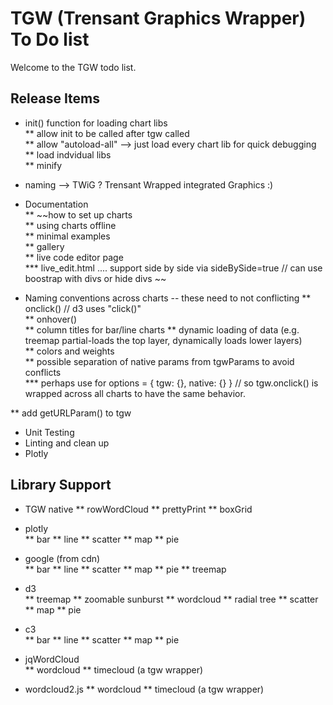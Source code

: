 # TGW  (Trensant Graphics Wrapper) To Do list

Welcome to the TGW todo list.


## Release Items
* init() function for loading chart libs  
** allow init to be called after tgw called  
** allow "autoload-all" --> just load every chart lib for quick debugging  
** load indvidual libs  
** minify    
* naming --> TWiG ?  Trensant Wrapped integrated Graphics :)  


* Documentation  
** ~~how to set up charts  
** using charts offline   
** minimal examples  
** gallery   
** live code editor page  
*** live_edit.html .... support side by side via sideBySide=true  // can use boostrap with divs or hide divs  ~~

* Naming conventions across charts  -- these need to not conflicting
** onclick()    // d3 uses "click()"  
** onhover()  
** column titles for bar/line charts
** dynamic loading of data (e.g. treemap partial-loads the top layer, dynamically loads lower layers)  
** colors and weights  
** possible separation of native params from tgwParams to avoid conflicts  
*** perhaps use for options = { tgw: {}, native: {} }     // so tgw.onclick() is wrapped across all charts to have the same behavior.  

** add getURLParam() to tgw  

* Unit Testing
* Linting and clean up 
* Plotly

## Library Support  
* TGW native
** rowWordCloud
** prettyPrint
** boxGrid

* plotly  
** bar
** line
** scatter
** map
** pie

* google (from cdn)  
** bar
** line
** scatter
** map
** pie
** treemap

* d3  
** treemap
** zoomable sunburst
** wordcloud
** radial tree
** scatter
** map
** pie

* c3   
** bar
** line
** scatter
** map
** pie

* jqWordCloud  
** wordcloud
** timecloud (a tgw wrapper)

* wordcloud2.js
** wordcloud
** timecloud (a tgw wrapper)







